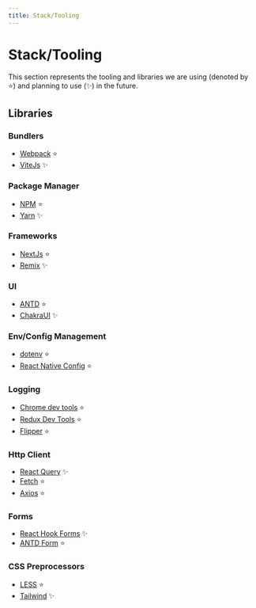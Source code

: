 ```yaml
---
title: Stack/Tooling
---
```


# Stack/Tooling

This section represents the tooling and libraries we are using (denoted by ⭐) and planning to use (✨) in the future.

## Libraries

### Bundlers

- [Webpack](https://webpack.js.org/) ⭐
- [ViteJs](https://vitejs.dev/) ✨

### Package Manager

- [NPM](https://www.npmjs.com/) ⭐
- [Yarn](https://yarnpkg.com/) ✨

### Frameworks

- [NextJs](https://nextjs.org/) ⭐
- [Remix](https://remix.run/) ✨

### UI

- [ANTD](https://ant.design/) ⭐
- [ChakraUI](https://chakra-ui.com/) ✨

### Env/Config Management

- [dotenv](https://www.npmjs.com/package/dotenv) ⭐
- [React Native Config](https://www.npmjs.com/package/react-native-config) ⭐

### Logging

- [Chrome dev tools](https://developer.chrome.com/docs/devtools/) ⭐
- [Redux Dev Tools](https://github.com/reduxjs/redux-devtools) ⭐
- [Flipper](https://github.com/facebook/flipper) ⭐

### Http Client

- [React Query](https://react-query-v3.tanstack.com/) ✨
- [Fetch](https://developer.mozilla.org/en-US/docs/Web/API/fetch) ⭐
- [Axios](https://github.com/axios/axios) ⭐

### Forms

- [React Hook Forms](https://react-hook-form.com/) ✨
- [ANTD Form](https://ant.design/components/form) ⭐

### CSS Preprocessors

- [LESS](https://lesscss.org/) ⭐
- [Tailwind](https://tailwindcss.com/) ✨
